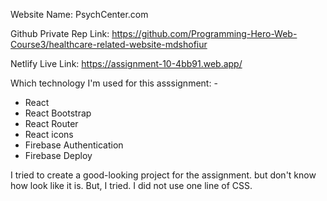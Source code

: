 
Website Name: PsychCenter.com

Github Private Rep Link: https://github.com/Programming-Hero-Web-Course3/healthcare-related-website-mdshofiur

Netlify Live Link: https://assignment-10-4bb91.web.app/

Which technology I'm used for this asssignment: -

* React
* React Bootstrap 
* React Router
* React icons
* Firebase Authentication
* Firebase Deploy

I tried to create a good-looking project for the assignment. but don't know how look like it is. But,  I tried. I did not use one line of CSS. 



